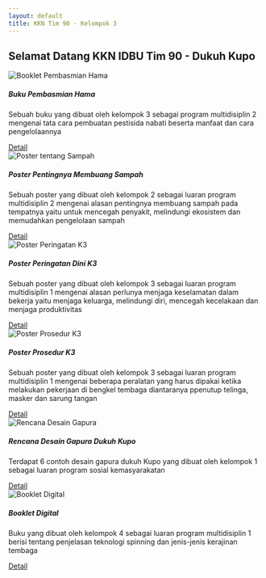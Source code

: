 ```yaml
---
layout: default
title: KKN Tim 90 - Kelompok 3
---
```


<h2>Selamat Datang KKN IDBU Tim 90 - Dukuh Kupo</h2>

<div class="row">
  <div class="col-sm-6">
    <div class="card">
      <img src="/img/BookletPembasmianHama.png" class="card-img-top" alt="Booklet Pembasmian Hama">
      <div class="card-body">
        <h5 class="card-title">Buku Pembasmian Hama</h5>
        <p class="card-text">Sebuah buku yang dibuat oleh kelompok 3 sebagai program multidisiplin 2 mengenai tata cara pembuatan pestisida nabati beserta manfaat dan cara pengelolaannya</p>
        <a href="booklet pembasmian hama.pdf" class="btn btn-primary">Detail</a>
      </div>
    </div>
  </div>
  <div class="col-sm-6">
    <div class="card">
      <img src="/img/LuaranMulti2Poster.jpg" class="card-img-top" alt="Poster tentang Sampah">
      <div class="card-body">
        <h5 class="card-title">Poster Pentingnya Membuang Sampah</h5>
        <p class="card-text">Sebuah poster yang dibuat oleh kelompok 2 sebagai luaran program multidisiplin 2 mengenai alasan pentingnya membuang sampah pada tempatnya yaitu untuk mencegah penyakit, melindungi ekosistem dan memudahkan pengelolaan sampah </p>
        <a href="Luaran Multi 2 Poster.jpg" class="btn btn-primary">Detail</a>
      </div>
    </div>
  </div>
</div>

  <!-- Baris 2 -->
<div class="row">
  <div class="col-sm-6">
    <div class="card">
      <img src="/img/PosterPeringatanDiniK3.png" class="card-img-top" alt="Poster Peringatan K3">
      <div class="card-body">
        <h5 class="card-title">Poster Peringatan Dini K3</h5>
        <p class="card-text">Sebuah poster yang dibuat oleh kelompok 3 sebagai luaran program multidisiplin 1 mengenai alasan perlunya menjaga keselamatan dalam bekerja yaitu menjaga keluarga, melindungi diri, mencegah kecelakaan dan menjaga produktivitas</p>
        <a href="Poster Peringatan dini K3.pdf" class="btn btn-primary">Detail</a>
      </div>
    </div>
  </div>
  <div class="col-sm-6">
    <div class="card">
      <img src="/img/PosterProsedurK3.png" class="card-img-top" alt="Poster Prosedur K3">
      <div class="card-body">
        <h5 class="card-title">Poster Prosedur K3</h5>
        <p class="card-text">Sebuah poster yang dibuat oleh kelompok 3 sebagai luaran program multidisiplin 1 mengenai beberapa peralatan yang harus dipakai ketika melakukan pekerjaan di bengkel tembaga diantaranya ppenutup telinga, masker dan sarung tangan</p>
        <a href="Poster Prosedur K3.pdf" class="btn btn-primary">Detail</a>
      </div>
    </div>
  </div>
</div>

  <!-- Baris 3 -->
<div class="row">
  <div class="col-sm-6">
    <div class="card">
      <img src="/img/RencanaDesainGapura.png" class="card-img-top" alt="Rencana Desain Gapura">
      <div class="card-body">
        <h5 class="card-title">Rencana Desain Gapura Dukuh Kupo</h5>
        <p class="card-text">Terdapat 6 contoh desain gapura dukuh Kupo yang dibuat oleh kelompok 1 sebagai luaran program sosial kemasyarakatan</p>
        <a href="Rencana Desain Gapura Dukuh Kupo (Tim KKN-T 90 UNDIP 2025).pdf" class="btn btn-primary">Detail</a>
      </div>
    </div>
  </div>
  <div class="col-sm-6">
    <div class="card">
      <img src="/img/BookletDigital.png" class="card-img-top" alt="Booklet Digital">
      <div class="card-body">
        <h5 class="card-title">Booklet Digital</h5>
        <p class="card-text">Buku yang dibuat oleh kelompok 4 sebagai luaran program multidisiplin 1 berisi tentang penjelasan teknologi spinning dan jenis-jenis kerajinan tembaga</p>
        <a href="Luaran Multidisiplin 1_Booklet Digital.pdf.pdf" class="btn btn-primary">Detail</a>
      </div>
    </div>
  </div>
</div>
    <!-- <div class="col-sm-6">
    <div class="card">
      <img src="..." class="card-img-top" alt="...">
      <div class="card-body">
        <h5 class="card-title">Poster Pembasmian Hama</h5>
        <p class="card-text">With supporting text below as a natural lead-in to additional content.</p>
        <a href="Poster.png" class="btn btn-primary">Detail</a>
      </div>
    </div> -->
  <!-- </div> -->
<!-- </div> -->
